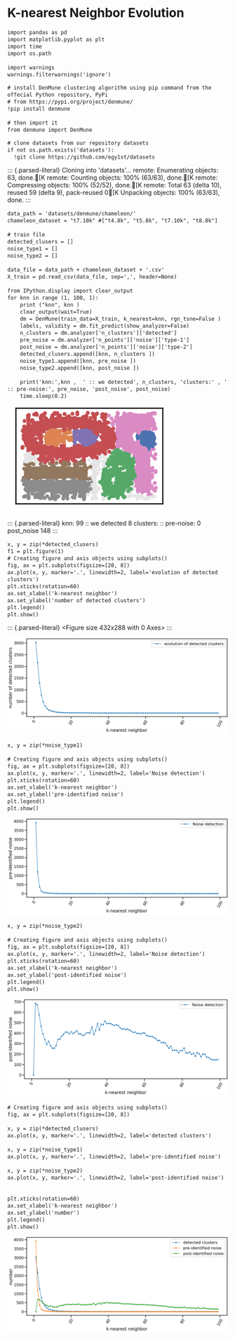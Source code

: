 K-nearest Neighbor Evolution
============================

``` {.python}
import pandas as pd
import matplotlib.pyplot as plt
import time
import os.path

import warnings
warnings.filterwarnings('ignore')
```

``` {.python}
# install DenMune clustering algorithm using pip command from the offecial Python repository, PyPi
# from https://pypi.org/project/denmune/
!pip install denmune

# then import it
from denmune import DenMune
```

``` {.python}
# clone datasets from our repository datasets
if not os.path.exists('datasets'):
  !git clone https://github.com/egy1st/datasets
```

::: {.parsed-literal}
Cloning into \'datasets\'\... remote: Enumerating objects: 63, done.\[K
remote: Counting objects: 100% (63/63), done.\[K remote: Compressing
objects: 100% (52/52), done.\[K remote: Total 63 (delta 10), reused 59
(delta 9), pack-reused 0\[K Unpacking objects: 100% (63/63), done.
:::

``` {.python}
data_path = 'datasets/denmune/chameleon/'  
chameleon_dataset = "t7.10k" #["t4.8k", "t5.8k", "t7.10k", "t8.8k"]

# train file
detected_clusers = []
noise_type1 = []
noise_type2 = []

data_file = data_path + chameleon_dataset + '.csv'
X_train = pd.read_csv(data_file, sep=',', header=None)

from IPython.display import clear_output
for knn in range (1, 100, 1):
    print ("knn", knn )
    clear_output(wait=True)
    dm = DenMune(train_data=X_train, k_nearest=knn, rgn_tsne=False )
    labels, validity = dm.fit_predict(show_analyzer=False)
    n_clusters = dm.analyzer['n_clusters']['detected']
    pre_noise = dm.analyzer['n_points']['noise']['type-1']
    post_noise = dm.analyzer['n_points']['noise']['type-2']
    detected_clusers.append([knn, n_clusters ])
    noise_type1.append([knn, pre_noise ])
    noise_type2.append([knn, post_noise ])

    print('knn:',knn ,  ' :: we detected', n_clusters, 'clusters:' , ' :: pre-noise:', pre_noise, 'post_noise', post_noise)
    time.sleep(0.2)
```

![image](images/knn_evolution/output_4_0.png)

::: {.parsed-literal}
knn: 99 :: we detected 8 clusters: :: pre-noise: 0 post\_noise 148
:::

``` {.python}
x, y = zip(*detected_clusers)
f1 = plt.figure(1)
# Creating figure and axis objects using subplots()
fig, ax = plt.subplots(figsize=[20, 8])
ax.plot(x, y, marker='.', linewidth=2, label='evolution of detected clusters')
plt.xticks(rotation=60)
ax.set_xlabel('k-nearest neighbor')
ax.set_ylabel('number of detected clusters')
plt.legend()
plt.show()
```

::: {.parsed-literal}
\<Figure size 432x288 with 0 Axes\>
:::

![image](images/knn_evolution/output_5_1.png)

``` {.python}
x, y = zip(*noise_type1)

# Creating figure and axis objects using subplots()
fig, ax = plt.subplots(figsize=[20, 8])
ax.plot(x, y, marker='.', linewidth=2, label='Noise detection')
plt.xticks(rotation=60)
ax.set_xlabel('k-nearest neighbor')
ax.set_ylabel('pre-identified noise')
plt.legend()
plt.show()
```

![image](images/knn_evolution/output_6_0.png)

``` {.python}
x, y = zip(*noise_type2)

# Creating figure and axis objects using subplots()
fig, ax = plt.subplots(figsize=[20, 8])
ax.plot(x, y, marker='.', linewidth=2, label='Noise detection')
plt.xticks(rotation=60)
ax.set_xlabel('k-nearest neighbor')
ax.set_ylabel('post-identified noise')
plt.legend()
plt.show()
```

![image](images/knn_evolution/output_7_0.png)

``` {.python}
# Creating figure and axis objects using subplots()
fig, ax = plt.subplots(figsize=[20, 8])

x, y = zip(*detected_clusers)
ax.plot(x, y, marker='.', linewidth=2, label='detected clusters')

x, y = zip(*noise_type1)
ax.plot(x, y, marker='.', linewidth=2, label='pre-identified noise')

x, y = zip(*noise_type2)
ax.plot(x, y, marker='.', linewidth=2, label='post-identified noise')


plt.xticks(rotation=60)
ax.set_xlabel('k-nearest neighbor')
ax.set_ylabel('number')
plt.legend()
plt.show()
```

![image](images/knn_evolution/output_8_0.png)
